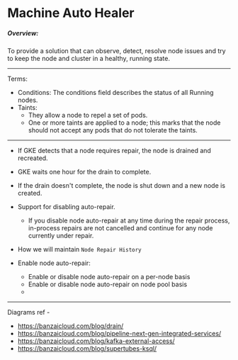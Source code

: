 # Machine Auto Healer


##### Overview: 
  To provide a solution that can observe, detect, resolve node issues and 
  try to keep the node and cluster in a healthy, running state. 
  
---

Terms:

- Conditions: The conditions field describes the status of all Running nodes.
- Taints: 
  - They allow a node to repel a set of pods.  
  - One or more taints are applied to a node; this marks that the node should not accept any pods that do not tolerate the taints.
    


















--- 
- If GKE detects that a node requires repair, the node is drained and recreated.
- GKE waits one hour for the drain to complete.
- If the drain doesn't complete, the node is shut down and a new node is created.

- Support for disabling auto-repair. 
  - If you disable node auto-repair at any time during the repair process, in-process repairs are not cancelled and continue for any node currently under repair.
  
- How we will maintain `Node Repair History`

- Enable node auto-repair:
  - Enable or disable node auto-repair on a per-node basis
  - Enable or disable node auto-repair on node pool basis
  - 



---
Diagrams ref - 
- https://banzaicloud.com/blog/drain/
- https://banzaicloud.com/blog/pipeline-next-gen-integrated-services/
- https://banzaicloud.com/blog/kafka-external-access/
- https://banzaicloud.com/blog/supertubes-ksql/